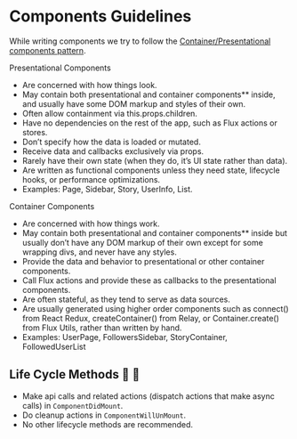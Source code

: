 # Components Guidelines

While writing components we try to follow the [Container/Presentational components pattern](https://medium.com/@dan_abramov/smart-and-dumb-components-7ca2f9a7c7d0).

Presentational Components

- Are concerned with how things look.
- May contain both presentational and container components\*\* inside, and usually have some DOM markup and styles of their own.
- Often allow containment via this.props.children.
- Have no dependencies on the rest of the app, such as Flux actions or stores.
- Don’t specify how the data is loaded or mutated.
- Receive data and callbacks exclusively via props.
- Rarely have their own state (when they do, it’s UI state rather than data).
- Are written as functional components unless they need state, lifecycle hooks, or performance optimizations.
- Examples: Page, Sidebar, Story, UserInfo, List.

Container Components

- Are concerned with how things work.
- May contain both presentational and container components\*\* inside but usually don’t have any DOM markup of their own except for some wrapping divs, and never have any styles.
- Provide the data and behavior to presentational or other container components.
- Call Flux actions and provide these as callbacks to the presentational components.
- Are often stateful, as they tend to serve as data sources.
- Are usually generated using higher order components such as connect() from React Redux, createContainer() from Relay, or Container.create() from Flux Utils, rather than written by hand.
- Examples: UserPage, FollowersSidebar, StoryContainer, FollowedUserList

## Life Cycle Methods 💓 🚴

- Make api calls and related actions (dispatch actions that make async calls) in `ComponentDidMount`.
- Do cleanup actions in `ComponentWillUnMount`.
- No other lifecycle methods are recommended.
